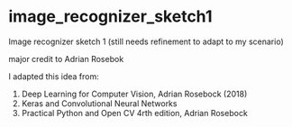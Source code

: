 # image_recognizer_sketch1

Image recognizer sketch 1 (still needs refinement to adapt to my scenario)

major credit to Adrian Rosebok

I adapted this idea from:

  1. Deep Learning for Computer Vision, Adrian Rosebock (2018)
  2. Keras and Convolutional Neural Networks
  3. Practical Python and Open CV 4rth edition, Adrian Rosebock
